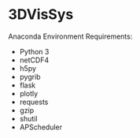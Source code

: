# 3DVisSys

Anaconda Environment Requirements: 
- Python 3
- netCDF4
- h5py
- pygrib
- flask
- plotly
- requests
- gzip
- shutil
- APScheduler
